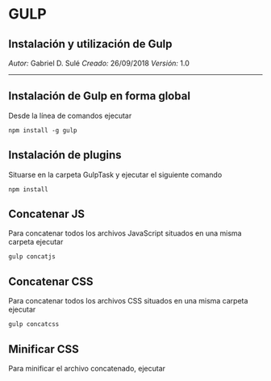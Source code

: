 # GULP #

## Instalación y utilización de Gulp ##
*Autor:* Gabriel D. Sulé
*Creado:* 26/09/2018
*Versión:* 1.0
***

## Instalación de Gulp en forma global ##
Desde la línea de comandos ejecutar

```
npm install -g gulp
```

## Instalación de plugins ##
Situarse en la carpeta GulpTask y ejecutar el siguiente comando

```
npm install
```

## Concatenar JS ##
Para concatenar todos los archivos JavaScript situados en una misma carpeta ejecutar

```
gulp concatjs
```

## Concatenar CSS ##
Para concatenar todos los archivos CSS situados en una misma carpeta ejecutar

```
gulp concatcss
```

## Minificar CSS ##
Para minificar el archivo concatenado, ejecutar

```gulp minifycss
```
